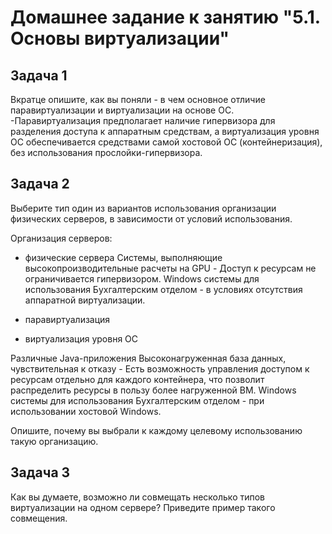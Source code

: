 # Домашнее задание к занятию "5.1. Основы виртуализации"

## Задача 1

Вкратце опишите, как вы поняли - в чем основное отличие паравиртуализации и виртуализации на основе ОС.
-Паравиртуализация предполагает наличие гипервизора для разделения доступа к аппаратным средствам,
а виртуализация уровня ОС обеспечивается средствами самой хостовой ОС (контейнеризация), без использования прослойки-гипервизора.

## Задача 2

Выберите тип один из вариантов использования организации физических серверов, 
в зависимости от условий использования.

Организация серверов:
- физические сервера
Системы, выполняющие высокопроизводительные расчеты на GPU - Доступ к ресурсам не ограничивается гипервизором.
Windows системы для использования Бухгалтерским отделом - в условиях отсутствия аппаратной виртуализации.

- паравиртуализация

- виртуализация уровня ОС

Различные Java-приложения
Высоконагруженная база данных, чувствительная к отказу - Есть возможность управления доступом к ресурсам отдельно для каждого контейнера,
что позволит распределить ресурсы в пользу более нагруженной ВМ.
Windows системы для использования Бухгалтерским отделом - при использовании хостовой Windows.

Опишите, почему вы выбрали к каждому целевому использованию такую организацию.

## Задача 3

Как вы думаете, возможно ли совмещать несколько типов виртуализации на одном сервере?
Приведите пример такого совмещения.
